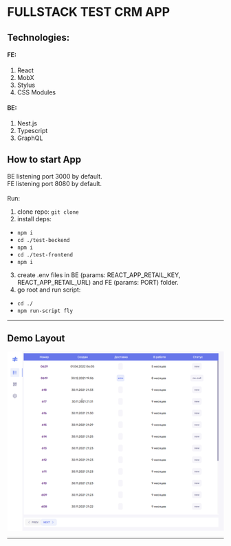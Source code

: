 # FULLSTACK TEST CRM APP

## Technologies:
#### FE:
1) React
2) MobX
3) Stylus
4) CSS Modules
#### BE:
1) Nest.js
2) Typescript
3) GraphQL

## How to start App
BE listening port 3000 by default.
<br>
FE listening port 8080 by default.
<br><br>
Run:
1) clone repo: `git clone`
2) install deps:
- `npm i`
- `cd ./test-beckend`
- `npm i`
- `cd ./test-frontend`
- `npm i`
3) create .env files in BE (params: REACT_APP_RETAIL_KEY, REACT_APP_RETAIL_URL) and FE (params: PORT) folder.
4) go root and run script:
- `cd ./`
- `npm run-script fly`

<hr>

## Demo Layout
![Alt Text](./demoNiki.gif)

<hr>

